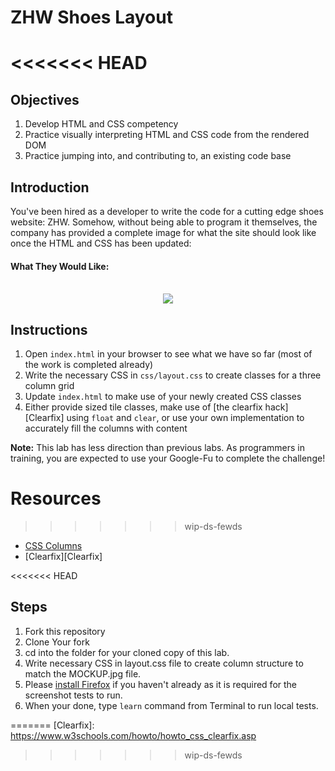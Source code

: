 # ZHW Shoes Layout
<<<<<<< HEAD
=======

## Objectives

1. Develop HTML and CSS competency
2. Practice visually interpreting HTML and CSS code from the rendered DOM
3. Practice jumping into, and contributing to, an existing code base 


## Introduction

You've been hired as a developer to write the code for a cutting edge shoes
website: ZHW. Somehow, without being able to program it themselves, the company
has provided a complete image for what the site should look like once the HTML
and CSS has been updated:


#### What They Would Like:

<p align="center"><br>
  <img src="https://curriculum-content.s3.amazonaws.com/fewds-css/hs-zhw-shoes-layout-complete.jpg">
</p>


## Instructions

1. Open `index.html` in your browser to see what we have so far (most of the work is completed already)
2. Write the necessary CSS in `css/layout.css` to create classes for a three column grid
3. Update `index.html` to make use of your newly created CSS classes 
4. Either provide sized tile classes, make use of [the clearfix hack][Clearfix] using `float` and `clear`, or use your own implementation to accurately fill the columns with content

**Note:** This lab has less direction than previous labs. As programmers in 
training, you are expected to use your Google-Fu to complete the challenge!


# Resources
>>>>>>> wip-ds-fewds

* [CSS Columns](https://www.w3schools.com/css/css3_multiple_columns.asp)
* [Clearfix][Clearfix]


<<<<<<< HEAD
## Steps

1. Fork this repository
2. Clone Your fork
3. cd into the folder for your cloned copy of this lab.
4. Write necessary CSS in layout.css file to create column structure to match the MOCKUP.jpg file.
5. Please <a href="https://www.mozilla.org/en-US/firefox/new/" target="_blank">install Firefox</a> if you haven't already as it is required for the screenshot tests to run.
6. When your done, type `learn` command from Terminal to run local tests.

=======
[Clearfix]: https://www.w3schools.com/howto/howto_css_clearfix.asp
>>>>>>> wip-ds-fewds

